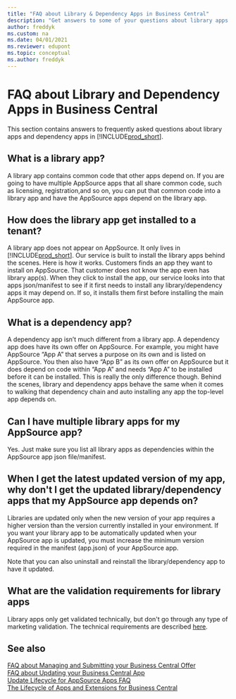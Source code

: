 ```yaml
---
title: "FAQ about Library & Dependency Apps in Business Central"
description: "Get answers to some of your questions about library apps and dependency apps in Dynamics 365 Business Central"
author: freddyk
ms.custom: na
ms.date: 04/01/2021
ms.reviewer: edupont
ms.topic: conceptual
ms.author: freddyk
---
```


# FAQ about Library and Dependency Apps in Business Central

This section contains answers to frequently asked questions about library apps and dependency apps in [!INCLUDE[prod_short](includes/prod_short.md)].

## What is a library app?

A library app contains common code that other apps depend on. If you are going to have multiple AppSource apps that all share common code, such as licensing, registration,and so on, you can put that common code into a library app and have the AppSource apps depend on the library app.

## How does the library app get installed to a tenant?

A library app does not appear on AppSource. It only lives in [!INCLUDE[prod_short](includes/prod_short.md)]. Our service is built to install the library apps behind the scenes. Here is how it works. Customers finds an app they want to install on AppSource. That customer does not know the app even has library app(s). When they click to install the app, our service looks into that apps json/manifest to see if it first needs to install any library/dependency apps it may depend on. If so, it installs them first before installing the main AppSource app.

## What is a dependency app?

A dependency app isn’t much different from a library app. A dependency app does have its own offer on AppSource. For example, you might have AppSource “App A” that serves a purpose on its own and is listed on AppSource. You then also have “App B” as its own offer on AppSource but it does depend on code within “App A” and needs “App A” to be installed before it can be installed. This is really the only difference though. Behind the scenes, library and dependency apps behave the same when it comes to walking that dependency chain and auto installing any app the top-level app depends on.

## Can I have multiple library apps for my AppSource app?

Yes. Just make sure you list all library apps as dependencies within the AppSource app json file/manifest.

## When I get the latest updated version of my app, why don't I get the updated library/dependency apps that my AppSource app depends on?

Libraries are updated only when the new version of your app requires a higher version than the version currently installed in your environment. If you want your library app to be automatically updated when your AppSource app is updated, you must increase the minimum version required in the manifest (app.json) of your AppSource app. 

Note that you can also uninstall and reinstall the library/dependency app to have it updated.

## What are the validation requirements for library apps
Library apps only get validated technically, but don't go through any type of marketing validation. The technical requirements are described [here](devenv-checklist-submission.md).  

## See also

[FAQ about Managing and Submitting your Business Central Offer](app-faq-offer.md)  
[FAQ about Updating your Business Central App](app-faq-update.md)  
[Update Lifecycle for AppSource Apps FAQ](devenv-update-app-life-cycle-faq.md)  
[The Lifecycle of Apps and Extensions for Business Central](devenv-app-life-cycle.md)  
